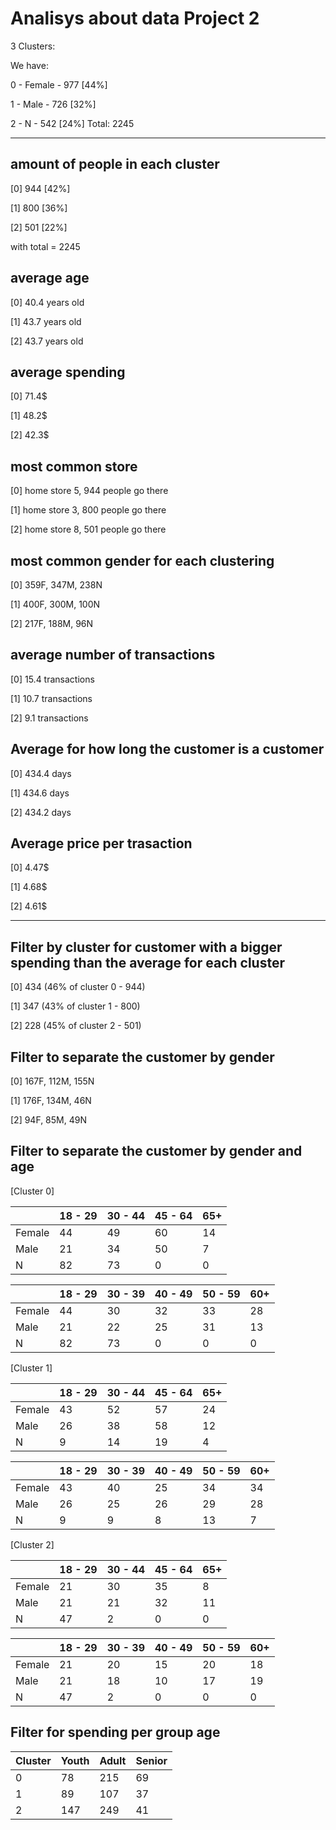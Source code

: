 # Analisys about data Project 2
3 Clusters:

We have:

  0 - Female	- 977 [44%]
  
  1 - Male	- 726 [32%]
  
  2 - N		- 542 [24%]			Total: 2245

---
## amount of people in each cluster 

[0] 944 [42%]

[1] 800 [36%]

[2] 501 [22%]

with total = 2245


## average age 

[0] 40.4 years old

[1] 43.7 years old

[2] 43.7 years old


## average spending 

[0] 71.4$

[1] 48.2$

[2] 42.3$


## most common store

[0] home store 5, 944 people go there

[1] home store 3, 800 people go there

[2] home store 8, 501 people go there


## most common gender for each clustering

[0] 359F, 347M, 238N

[1] 400F, 300M, 100N

[2] 217F, 188M, 96N


## average number of transactions

[0] 15.4 transactions

[1] 10.7 transactions

[2] 9.1 transactions


## Average for how long the customer is a customer

[0] 434.4 days

[1] 434.6 days

[2] 434.2 days


## Average price per trasaction

[0] 4.47$

[1] 4.68$

[2] 4.61$


---
## Filter by cluster for customer with a bigger spending than the average for each cluster

[0] 434 (46% of cluster 0 - 944)

[1] 347 (43% of cluster 1 - 800)

[2] 228 (45% of cluster 2 - 501)


## Filter to separate the customer by gender

[0] 167F, 112M, 155N

[1] 176F, 134M, 46N

[2] 94F, 85M, 49N


## Filter to separate the customer by gender and age

[Cluster 0]

|   | 18 - 29 | 30 - 44 | 45 - 64 | 65+ |
|---|---|---|---|---|
| Female | 44 | 49 | 60 | 14 |
| Male | 21 | 34 | 50 | 7 |
| N | 82 | 73 | 0 | 0 |

|   | 18 - 29 | 30 - 39 | 40 - 49 | 50 - 59 | 60+ |
|---|---|---|---|---|---|
| Female | 44 | 30 | 32 | 33 | 28 |
| Male | 21 | 22 | 25 | 31 | 13 |
| N | 82 | 73 | 0 | 0 | 0 |

[Cluster 1]

|   | 18 - 29 | 30 - 44 | 45 - 64 | 65+ |
|---|---|---|---|---|
| Female | 43 | 52 | 57 | 24 |
| Male | 26 | 38 | 58 | 12 |
| N | 9 | 14 | 19 | 4 |

|   | 18 - 29 | 30 - 39 | 40 - 49 | 50 - 59 | 60+ |
|---|---|---|---|---|---|
| Female | 43 | 40 | 25 | 34 | 34 |
| Male | 26 | 25 | 26 | 29 | 28 |
| N | 9 | 9 | 8 | 13 | 7 |

[Cluster 2]
 
 |   | 18 - 29 | 30 - 44 | 45 - 64 | 65+ |
|---|---|---|---|---|
| Female | 21 | 30 | 35 | 8 |
| Male | 21 | 21 | 32 | 11 |
| N | 47 | 2 | 0 | 0 |

|   | 18 - 29 | 30 - 39 | 40 - 49 | 50 - 59 | 60+ |
|---|---|---|---|---|---|
| Female | 21 | 20 | 15 | 20 | 18 |
| Male | 21 | 18 | 10 | 17 | 19 |
| N | 47 | 2 | 0 | 0 | 0 |
 
 
## Filter for spending per group age

| Cluster | Youth | Adult | Senior |
|---|---|---|---|
| 0 | 78 | 215 | 69 |
| 1 | 89 | 107 | 37 |
| 2 | 147 | 249 | 41 |



